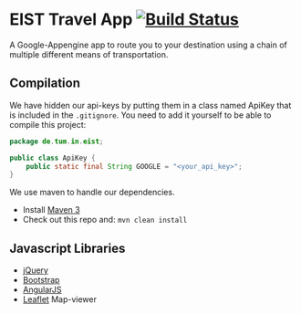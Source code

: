 # EIST Travel App [![Build Status](https://travis-ci.org/Reisz/EIST-Travel-App.svg)](https://travis-ci.org/Reisz/EIST-Travel-App)
A Google-Appengine app to route you to your destination using a chain of multiple different means of transportation.

## Compilation

We have hidden our api-keys by putting them in a class named ApiKey that is included in the `.gitignore`. You need to add it yourself to be able to compile this project:
```java
package de.tum.in.eist;

public class ApiKey {
	public static final String GOOGLE = "<your_api_key>";
}
```

We use maven to handle our dependencies.

* Install [Maven 3](http://maven.apache.org/download.html)
* Check out this repo and: `mvn clean install`

## Javascript Libraries
* [jQuery](https://jquery.com/)
* [Bootstrap](http://getbootstrap.com/)
* [AngularJS](https://angularjs.org/)
* [Leaflet](http://leafletjs.com/) Map-viewer
